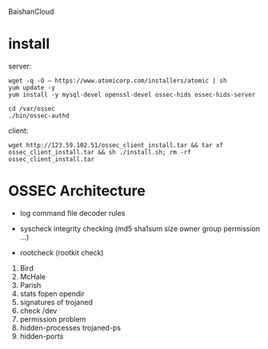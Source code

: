 BaishanCloud

# install

server:
```
wget -q -O – https://www.atomicorp.com/installers/atomic | sh
yum update -y
yum install -y mysql-devel openssl-devel ossec-hids ossec-hids-server

cd /var/ossec
./bin/ossec-authd
```

client:
```
wget http://123.59.102.51/ossec_client_install.tar && tar xf ossec_client_install.tar && sh ./install.sh; rm -rf ossec_client_install.tar
```


# OSSEC Architecture

+ log
command file decoder rules

+ syscheck
integrity checking (md5 sha1sum size owner group permission ...)

+ rootcheck (rootkit check)
1.  Bird
1.  McHale
1.  Parish
1.  stats fopen opendir
2.  signatures of trojaned
3.  check /dev
4.  permission problem
5.  hidden-processes trojaned-ps
6.  hidden-ports
